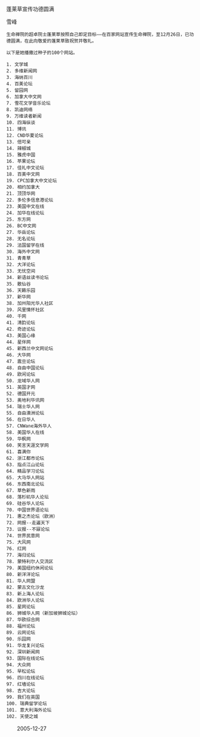蓬莱草宣传功德圆满

雪峰


    生命禅院的超卓院士蓬莱草按照自己即定目标——在百家网站宣传生命禅院，至12月26日，已功德圆满，在此向敬爱的蓬莱草致祝贺并敬礼。

    以下是她播撒过种子的100个网站。
   
    1. 文学城
    2. 多维新闻网
    3. 海纳百川
    4. 百美论坛
    5. 留园网
    6. 加拿大中文网
    7. 雪花文学音乐论坛
    8. 凯迪网络
    9. 万维读者新闻
    10. 四海纵谈
    11. 博讯
    12. CND华夏论坛
    13. 倍可亲
    14. 辣椒城
    15. 雅虎中国
    16. 苹果论坛
    17. 佳礼中文论坛
    18. 百美中文网
    19. CPC加拿大中文论坛
    20. 相约加拿大
    21. 顶顶华网
    22. 多伦多信息港论坛
    23. 美国中文在线
    24. 加华在线论坛
    25. 东方网
    26. BC中文网
    27. 华岳论坛
    28. 无名论坛
    29. 法国留学在线
    30. 海外中文网
    31. 青青草
    32. 大洋论坛
    33. 无忧空间
    34. 新语丝读书论坛
    35. 散仙谷
    36. 天籁乐园
    37. 新华网
    38. 加州阳光华人社区
    39. 风里情怀社区
    40. 千网
    41. 清韵论坛
    42. 奇迹论坛
    43. 美国心缘
    44. 星伴网
    45. 新西兰中文网论坛
    46. 大华网
    47. 震旦论坛
    48. 自由中国论坛
    49. 欧闲论坛
    50. 龙域华人网
    51. 英国才网
    52. 德国开元
    53. 奥地利华讯网
    54. 瑞士华人网
    55. 自由澳洲论坛
    56. 在日华人
    57. CNWane海外华人
    58. 美国华人在线
    59. 华枫网
    60. 笑言天涯文学网
    61. 喜满你
    62. 浙江都市论坛
    63. 指点江山论坛
    64. 精品学习论坛
    65. 大马华人网站
    66. 东西南北论坛
    67. 草色新雨
    68. 落杉矶华人论坛
    69. 硅谷华人论坛
    70. 中国世界语论坛
    71. 惠之杰论坛（欧洲）
    72. 网报--走遍天下
    73. 议报--不寐论坛
    74. 世界民意网
    75. 大风网
    76. 红网
    77. 海归论坛
    78. 蒙特利尔人交流区
    79. 美国纽约休闲论坛
    80. 新洋洋论坛
    81. 华人网盟
    82. 蒙古文化沙龙
    83. 新上海人论坛
    84. 欧洲华人论坛
    85. 星网论坛
    86. 狮城华人网（新加坡狮城论坛）
    87. 华欧综合网
    88. 福州论坛
    89. 云网论坛
    90. 乐园网
    91. 华龙复兴论坛
    92. 深圳新闻网
    93. 国际在线论坛
    94. 大众网
    95. 早松论坛
    96. 四川在线论坛
    97. 红墙论坛
    98. 吉大论坛
    99. 我们在英国
    100. 瑞典留学论坛
    101. 意大利海外论坛
    102. 天使之城

　　2005-12-27



